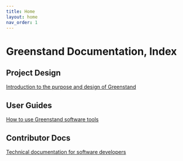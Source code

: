 ```yaml
---
title: Home
layout: home
nav_order: 1
---
```


# Greenstand Documentation, Index

## Project Design
[Introduction to the purpose and design of Greenstand](project-design/)

## User Guides
[How to use Greenstand software tools](user-guides/)

## Contributor Docs
[Technical documentation for software developers](contributor-docs/)

